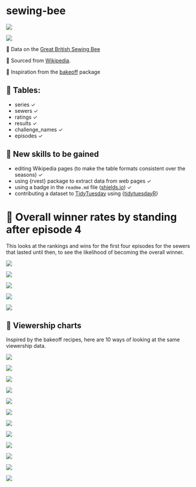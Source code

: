 # sewing-bee

![](https://img.shields.io/badge/%F0%9F%A7%B5-in_progress-blue?style=for-the-badge
)

![](assets/sewingbee.jpg)

🧵 Data on the [Great British Sewing Bee](https://www.bbc.co.uk/programmes/b03myqj2)

🧵 Sourced from [Wikipedia](https://en.wikipedia.org/wiki/The_Great_British_Sewing_Bee).

🧵 Inspiration from the [bakeoff](https://github.com/apreshill/bakeoff) package


## 🧵 Tables:

- series ✓
- sewers ✓
- ratings ✓
- results ✓
- challenge_names ✓
- episodes ✓

## 🧵 New skills to be gained

- editing Wikipedia pages (to make the table formats consistent over the seasons) ✓
- using {rvest} package to extract data from web pages ✓
- using a badge in the `readme.md` file ([shields.io](https://shields.io/badges)) ✓
- contributing a dataset to [TidyTuesday](https://github.com/rfordatascience/tidytuesday) 
  using {[tidytuesdayR](https://dslc-io.github.io/tidytuesdayR/articles/curating.html)}

# 🧵 Overall winner rates by standing after episode 4

This looks at the rankings and wins for the first four episodes 
for the sewers that lasted until then, to see the likelihood of becoming the
overall winner.

![](charts/winner-num-pattern.png)

![](charts/winner-best-pattern.png)

![](charts/winner-num-transformation.png)

![](charts/winner-best-transformation.png)

![](charts/winner-num-gow.png)


## 🧵 Viewership charts

Inspired by the bakeoff recipes, here are 10 ways of looking at the same viewership data.

![](charts/viewership-bar.png)

![](charts/viewership-lollipop.png)

![](charts/viewership-line.png)

![](charts/viewership-facet.png)

![](charts/viewership-line-p-f.png)

![](charts/viewership-dumbbell.png)

![](charts/viewership-slope.png)

![](charts/viewership-f-bump.png)

![](charts/viewership-pct-change.png)

![](charts/viewership-pct-lolli.png)

![](charts/viewership-scatter.png)

![](https://media3.giphy.com/media/v1.Y2lkPTc5MGI3NjExZjl1NnQ1MWNiYnUwbHY0emExbHVsMDBqeDd6Yzc0Zmkxd3Z6bzNlcSZlcD12MV9pbnRlcm5hbF9naWZfYnlfaWQmY3Q9Zw/qisTnBL5wNXZaSNecx/giphy.gif)

